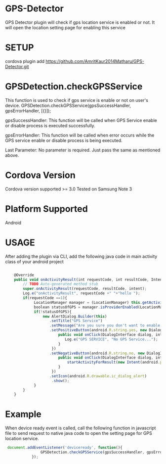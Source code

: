 GPS-Detector
============
GPS Detector plugin will check if gps location service is enabled or not. It will open the location setting page for enabling this service

SETUP
============
cordova plugin add https://github.com/AmritKaur2014Matharu/GPS-Detector.git

GPSDetection.checkGPSService
============
This function is used to check if gps service is enable or not on user's device.
GPSDetection.checkGPSService(gpsSuccessHandler, gpsErrorHandler, [{}]);

gpsSuccessHandler: This function will be called when GPS Service enable or disable process is executed successfully.

gpsErrorHandler: This function will be called when error occurs while the GPS service enable or disable process is being executed. 

Last Parameter: No parameter is required. Just pass the same as mentioned above.

Cordova Version
============
Cordova version supported >= 3.0
Tested on Samsung Note 3

Platform Supported
============
Android

USAGE
============
After adding the plugin via CLI, add the following java code in main activity class of your android project
```js

	@Override
	public void onActivityResult(int requestCode, int resultCode, Intent intent) {
		// TODO Auto-generated method stub
		super.onActivityResult(requestCode, resultCode, intent);
		Log.e("onActivityResult", requestCode +" "+"hello ");
		if(requestCode ==1){
			 LocationManager manager = (LocationManager) this.getActivity().getSystemService(Context.LOCATION_SERVICE);
			 boolean statusOfGPS = manager.isProviderEnabled(LocationManager.GPS_PROVIDER);
			 if(!statusOfGPS){
				 new AlertDialog.Builder(this)
				    .setTitle("GPS Service")
				    .setMessage("Are you sure you don't want to enable GPS?")
				    .setPositiveButton(android.R.string.yes, new DialogInterface.OnClickListener() {
				        public void onClick(DialogInterface dialog, int which) { 
				           Log.e("GPS SERVICE", "No GPS Service..."); 
				        }
				     })
				    .setNegativeButton(android.R.string.no, new DialogInterface.OnClickListener() {
				        public void onClick(DialogInterface dialog, int which) { 
				        	startActivityForResult(new Intent(android.provider.Settings.ACTION_LOCATION_SOURCE_SETTINGS), 1);   // do nothing
				        }
				     })
				    .setIcon(android.R.drawable.ic_dialog_alert)
				     .show();
			 }
		}
	} 

```
Example
============
When device ready event is called, call the following function in javascript file to send request to native java code to open the setting page for GPS location service.
          
```js
 document.addEventListener('deviceready', function(){
            	GPSDetection.checkGPSService(gpsSuccessHandler, gpsErrorHandler, [{}]);
            });

```
